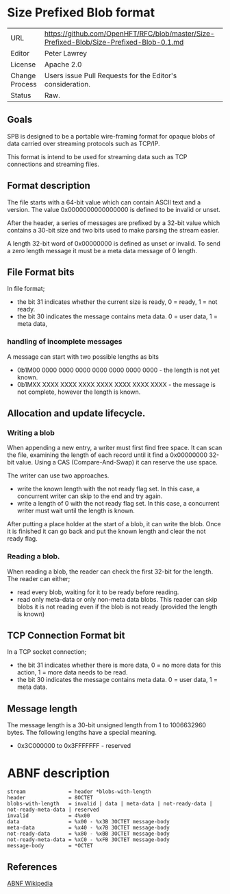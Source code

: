 # Size Prefixed Blob format

|           |                                                                                           |
|:--------- | ----------------------------------------------------------------------------------------- |
| URL       | https://github.com/OpenHFT/RFC/blob/master/Size-Prefixed-Blob/Size-Prefixed-Blob-0.1.md   |
| Editor    | Peter Lawrey                                                                              |
| License   | Apache 2.0                                                                                |
| Change Process | Users issue Pull Requests for the Editor's consideration.                            |
| Status    | Raw.                                                                                      |

## Goals
SPB is designed to be a portable wire-framing format for opaque blobs of data carried over streaming protocols such as TCP/IP.

This format is intend to be used for streaming data such as TCP connections and streaming files.

## Format description
The file starts with a 64-bit value which can contain ASCII text and a version.  The value 0x0000000000000000 is defined to be invalid or unset.

After the header, a series of messages are prefixed by a 32-bit value which contains a 30-bit size and two bits used to make parsing the stream easier.

A length 32-bit word of 0x00000000 is defined as unset or invalid. To send a zero length message it must be a meta data message of 0 length.

## File Format bits
In file format;
 
 - the bit 31 indicates whether the current size is ready, 0 = ready, 1 = not ready.  
 - the bit 30 indicates the message contains meta data. 0 = user data, 1 = meta data,

### handling of incomplete messages

A message can start with two possible lengths as bits
 
 - 0b1M00 0000 0000 0000 0000 0000 0000 0000 - the length is not yet known.
 - 0b1MXX XXXX XXXX XXXX XXXX XXXX XXXX XXXX - the message is not complete, however the length is known.   

## Allocation and update lifecycle.

### Writing a blob
When appending a new entry, a writer must first find free space.
It can scan the file, examining the length of each record until it find a 0x00000000 32-bit value.
Using a CAS (Compare-And-Swap) it can reserve the use space.

The writer can use two approaches.
- write the known length with the not ready flag set. In this case, a concurrent writer can skip to the end and try again.
- write a length of 0 with the not ready flag set. In this case, a concurrent writer must wait until the length is known.

After putting a place holder at the start of a blob, it can write the blob.
Once it is finished it can go back and put the known length and clear the not ready flag.

### Reading a blob.
When reading a blob, the reader can check the first 32-bit for the length.  The reader can either;
 - read every blob, waiting for it to be ready before reading.
 - read only meta-data or only non-meta data blobs.  This reader can skip blobs it is not reading even if the  blob is not ready (provided the length is known)


## TCP Connection Format bit
In a TCP socket connection;

 - the bit 31 indicates whether there is more data, 0 = no more data for this action, 1 = more data needs to be read.
 - the bit 30 indicates the message contains meta data. 0 = user data, 1 = meta data.

## Message length
The message length is a 30-bit unsigned length from 1 to 1006632960 bytes.  The following lengths have a special meaning.

 - 0x3C000000 to 0x3FFFFFFF - reserved
 
# ABNF description

```
stream              = header *blobs-with-length
header              = 8OCTET
blobs-with-length   = invalid | data | meta-data | not-ready-data | not-ready-meta-data | reserved
invalid             = 4%x00
data                = %x00 - %x3B 3OCTET message-body
meta-data           = %x40 - %x7B 3OCTET message-body
not-ready-data      = %x80 - %xBB 3OCTET message-body
not-ready-meta-data = %xC0 - %xFB 3OCTET message-body
message-body        = *OCTET
```

## References

[ABNF Wikipedia](http://en.wikipedia.org/wiki/Augmented_Backus%E2%80%93Naur_Form)
